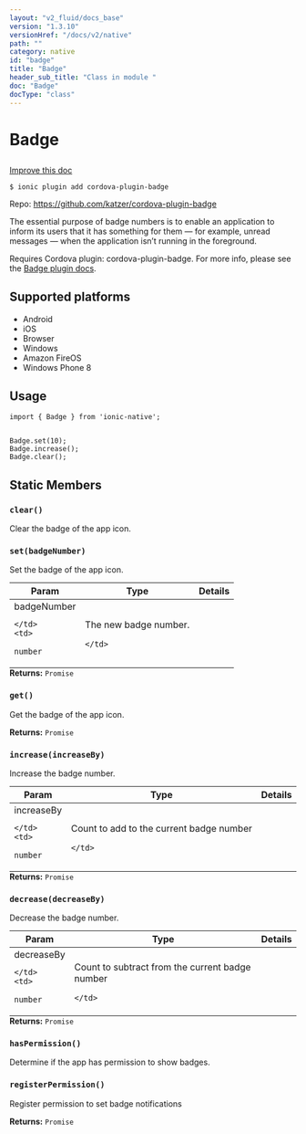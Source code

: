 ```yaml
---
layout: "v2_fluid/docs_base"
version: "1.3.10"
versionHref: "/docs/v2/native"
path: ""
category: native
id: "badge"
title: "Badge"
header_sub_title: "Class in module "
doc: "Badge"
docType: "class"
---
```









<h1 class="api-title">

  
  Badge
  

  

  

</h1>

<a class="improve-v2-docs" href="http://github.com/driftyco/ionic-native/edit/master/src/plugins/badge.ts#L0">
  Improve this doc
</a>





<!-- decorators -->


<pre><code>$ ionic plugin add cordova-plugin-badge</code></pre>
<p>Repo:
  <a href="https://github.com/katzer/cordova-plugin-badge">
    https://github.com/katzer/cordova-plugin-badge
  </a>
</p>

<!-- description -->

<p>The essential purpose of badge numbers is to enable an application to inform its users that it has something for them — for example, unread messages — when the application isn’t running in the foreground.</p>
<p>Requires Cordova plugin: cordova-plugin-badge. For more info, please see the <a href="https://github.com/katzer/cordova-plugin-badge">Badge plugin docs</a>.</p>


<!-- @platforms tag -->
<h2>Supported platforms</h2>

<ul>
  <li>Android</li>
  
  <li>iOS</li>
  
  <li>Browser</li>
  
  <li>Windows</li>
  
  <li>Amazon FireOS</li>
  
  <li>Windows Phone 8</li>
  </ul>

<!-- @platforms tag end -->


<!-- @usage tag -->

<h2>Usage</h2>

<pre><code class="lang-typescript">import { Badge } from &#39;ionic-native&#39;;


Badge.set(10);
Badge.increase();
Badge.clear();
</code></pre>




<!-- @property tags -->
<h2>Static Members</h2>
<div id="clear"></div>
<h3><code>clear()</code>
  
</h3>

Clear the badge of the app icon.










<div id="set"></div>
<h3><code>set(badgeNumber)</code>
  
</h3>

Set the badge of the app icon.


<table class="table param-table" style="margin:0;">
  <thead>
  <tr>
    <th>Param</th>
    <th>Type</th>
    <th>Details</th>
  </tr>
  </thead>
  <tbody>
  
  <tr>
    <td>
      badgeNumber
      
      
    </td>
    <td>
      
<code>number</code>
    </td>
    <td>
      <p>The new badge number.</p>

      
    </td>
  </tr>
  
  </tbody>
</table>





<div class="return-value" markdown="1">
  <i class="icon ion-arrow-return-left"></i>
  <b>Returns:</b> 
<code>Promise</code> 
</div>



<div id="get"></div>
<h3><code>get()</code>
  
</h3>

Get the badge of the app icon.






<div class="return-value" markdown="1">
  <i class="icon ion-arrow-return-left"></i>
  <b>Returns:</b> 
<code>Promise</code> 
</div>



<div id="increase"></div>
<h3><code>increase(increaseBy)</code>
  
</h3>

Increase the badge number.


<table class="table param-table" style="margin:0;">
  <thead>
  <tr>
    <th>Param</th>
    <th>Type</th>
    <th>Details</th>
  </tr>
  </thead>
  <tbody>
  
  <tr>
    <td>
      increaseBy
      
      
    </td>
    <td>
      
<code>number</code>
    </td>
    <td>
      <p>Count to add to the current badge number</p>

      
    </td>
  </tr>
  
  </tbody>
</table>





<div class="return-value" markdown="1">
  <i class="icon ion-arrow-return-left"></i>
  <b>Returns:</b> 
<code>Promise</code> 
</div>



<div id="decrease"></div>
<h3><code>decrease(decreaseBy)</code>
  
</h3>

Decrease the badge number.


<table class="table param-table" style="margin:0;">
  <thead>
  <tr>
    <th>Param</th>
    <th>Type</th>
    <th>Details</th>
  </tr>
  </thead>
  <tbody>
  
  <tr>
    <td>
      decreaseBy
      
      
    </td>
    <td>
      
<code>number</code>
    </td>
    <td>
      <p>Count to subtract from the current badge number</p>

      
    </td>
  </tr>
  
  </tbody>
</table>





<div class="return-value" markdown="1">
  <i class="icon ion-arrow-return-left"></i>
  <b>Returns:</b> 
<code>Promise</code> 
</div>



<div id="hasPermission"></div>
<h3><code>hasPermission()</code>
  
</h3>

Determine if the app has permission to show badges.










<div id="registerPermission"></div>
<h3><code>registerPermission()</code>
  
</h3>

Register permission to set badge notifications






<div class="return-value" markdown="1">
  <i class="icon ion-arrow-return-left"></i>
  <b>Returns:</b> 
<code>Promise</code> 
</div>




<!-- methods on the class -->

<!-- related link --><!-- end content block -->


<!-- end body block -->

